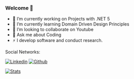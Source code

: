 ### Welcome 👋

- 🔭 I’m currently working on Projects with .NET 5
- 🌱 I’m currently learning Domain Driven Design Principles
- 👯 I’m looking to collaborate on Youtube
- 💬 Ask me about Coding
- ⚡ I develop software and conduct research.

Social Networks:

[![Linkedin](https://camo.githubusercontent.com/1d1d3d30126ba69ce4b5f56e106b8d411cba304bf869c7dae7eaf9137505f68d/68747470733a2f2f696d672e736869656c64732e696f2f62616467652f2d4c696e6b6564496e2d626c75653f7374796c653d666c61742d737175617265266c6f676f3d4c696e6b6564696e266c6f676f436f6c6f723d7768697465266c696e6b3d68747470733a2f2f7777772e6c696e6b6564696e2e636f6d2f696e2f70697265736564756172646f2f)](https://www.linkedin.com/in/caiosousa2015/) [![Github](https://img.shields.io/badge/-Github-000?style=flat-square&logo=Github&logoColor=white&link=https://github.com/eduardopires)](https://github.com/Caio-Sousa)

[![Stats](https://github-readme-stats.vercel.app/api?username=Caio-Sousa&theme=dark)](https://github.com/Caio-Sousa/github-readme-stats)
